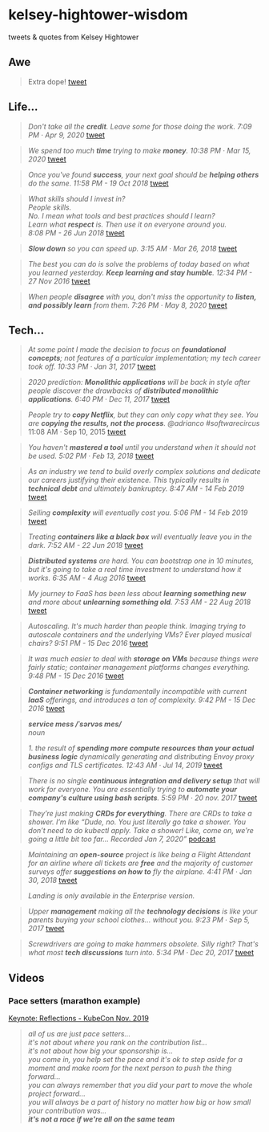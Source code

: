 # kelsey-hightower-wisdom
tweets &amp; quotes from Kelsey Hightower

## Awe
> Extra dope! [tweet](https://twitter.com/kelseyhightower/status/1260594037855117312)

## Life...

> *Don't take all the **credit**. Leave some for those doing the work. 7:09 PM · Apr 9, 2020* [tweet](https://twitter.com/kelseyhightower/status/1248281950130847745)

> *We spend too much **time** trying to make **money**. 10:38 PM · Mar 15, 2020* [tweet](https://twitter.com/kelseyhightower/status/1239290010454462464) 

> *Once you've found **success**, your next goal should be **helping others** do the same. 11:58 PM - 19 Oct 2018* [tweet](https://twitter.com/kelseyhightower/status/1053389901117325312)

> *What skills should I invest in?  
People skills.  
No. I mean what tools and best practices should I learn?  
Learn what **respect** is. Then use it on everyone around you.  
8:08 PM - 26 Jun 2018* [tweet](https://twitter.com/kelseyhightower/status/1011808350529622016)

> ***Slow down** so you can speed up. 3:15 AM · Mar 26, 2018* [tweet](https://twitter.com/kelseyhightower/status/978062925972758529)

> *The best you can do is solve the problems of today based on what you learned yesterday. **Keep learning and stay humble**.
12:34 PM - 27 Nov 2016* [tweet](https://twitter.com/kelseyhightower/status/802973791059988480)

> *When people **disagree** with you, don't miss the opportunity to **listen, and possibly learn** from them. 7:26 PM · May 8, 2020* [tweet](https://twitter.com/kelseyhightower/status/1258795485973712896)



## Tech...

> *At some point I made the decision to focus on **foundational concepts**; not features of a particular implementation; my tech career took off. 10:33 PM · Jan 31, 2017* [tweet](https://twitter.com/kelseyhightower/status/826528907381739520)

> *2020 prediction: **Monolithic applications** will be back in style after people discover the drawbacks of **distributed monolithic applications**. 6:40 PM · Dec 11, 2017* [tweet](https://twitter.com/kelseyhightower/status/940259898331238402)

> *People try to **copy Netflix**, but they can only copy what they see. You are **copying the results, not the process**. @adrianco
 #softwarecircus* 11:08 AM · Sep 10, 2015 [tweet](https://twitter.com/kelseyhightower/status/641886057391345664)

> *You haven't **mastered a tool** until you understand when it should not be used. 5:02 PM · Feb 13, 2018* [tweet](https://twitter.com/kelseyhightower/status/963428093292457984)

> *As an industry we tend to build overly complex solutions and dedicate our careers justifying their existence. This typically results in **technical debt** and ultimately bankruptcy. 8:47 AM - 14 Feb 2019* [tweet](https://twitter.com/kelseyhightower/status/1096088567170748416)

> *Selling **complexity** will eventually cost you. 5:06 PM - 14 Feb 2019* [tweet](https://twitter.com/kelseyhightower/status/1096063242672074753)

> *Treating **containers like a black box** will eventually leave you in the dark. 7:52 AM - 22 Jun 2018* [tweet](https://twitter.com/kelseyhightower/status/1010173688900014080)

> ***Distributed systems** are hard. You can bootstrap one in 10 minutes, but it's going to take a real time investment to understand how it works. 6:35 AM - 4 Aug 2016* [tweet](https://twitter.com/kelseyhightower/status/761193812836229120)

> *My journey to FaaS has been less about **learning something new** and more about **unlearning something old**.
7:53 AM - 22 Aug 2018* [tweet](https://twitter.com/kelseyhightower/status/1032279551278116866)

> *Autoscaling. It's much harder than people think. Imaging trying to autoscale containers and the underlying VMs? Ever played musical chairs? 9:51 PM - 15 Dec 2016* [tweet](https://twitter.com/kelseyhightower/status/809637147103723521)

> *It was much easier to deal with **storage on VMs** because things were fairly static; container management platforms changes everything. 9:48 PM - 15 Dec 2016* [tweet](https://twitter.com/kelseyhightower/status/809636364085903360)

> ***Container networking** is fundamentally incompatible with current **IaaS** offerings, and introduces a ton of complexity.
9:42 PM - 15 Dec 2016* [tweet](https://twitter.com/kelseyhightower/status/809634759550767104)

> ***service mess  /ˈsərvəs mes/***  
*noun*  
>  
>*1. the result of **spending more compute resources than your actual business logic** dynamically generating and distributing Envoy proxy configs and TLS certificates. 12:43 AM · Jul 14, 2019* [tweet](https://twitter.com/kelseyhightower/status/1150158904900431873)

> *There is no single **continuous integration and delivery setup** that will work for everyone. You are essentially trying to **automate your company's culture using bash scripts**. 5:59 PM · 20 nov. 2017* [tweet](https://twitter.com/kelseyhightower/status/932654629648719872)

> *They’re just making **CRDs for everything**. There are CRDs to take a shower. I’m like “Dude, no. You just literally go take a shower. You don’t need to do kubectl apply. Take a shower! Like, come on, we’re going a little bit too far… Recorded Jan 7, 2020”* [podcast](https://changelog.com/gotime/114#t=00:18:15.00)

> *Maintaining an **open-source** project is like being a Flight Attendant for an airline where all tickets are **free** and the majority of customer surveys offer **suggestions on how to** fly the airplane. 4:41 PM · Jan 30, 2018* [tweet](https://twitter.com/kelseyhightower/status/958349496076742658)  
>   
> *Landing is only available in the Enterprise version.*

> *Upper **management** making all the **technology decisions** is like your parents buying your school clothes... without you. 9:23 PM · Sep 5, 2017* [tweet](https://twitter.com/kelseyhightower/status/905134235614416896)

> *Screwdrivers are going to make hammers obsolete. Silly right? That's what most **tech discussions** turn into. 5:34 PM · Dec 20, 2017* [tweet](https://twitter.com/kelseyhightower/status/943504973547098113)

## Videos

### Pace setters (marathon example)
[Keynote: Reflections - KubeCon Nov. 2019](https://youtu.be/jiaLsxjBeOQ?t=721)

> *all of us are just pace setters...  
> it's not about where you rank on the contribution list...  
> it's not about how big your sponsorship is...  
> you come in, you help set the pace and it's ok to step aside for a moment and make room for the next person to push the thing forward...  
> you can always remember that you did your part to move the whole project forward...  
> you will always be a part of history no matter how big or how small your contribution was...  
> **it's not a race if we're all on the same team***
